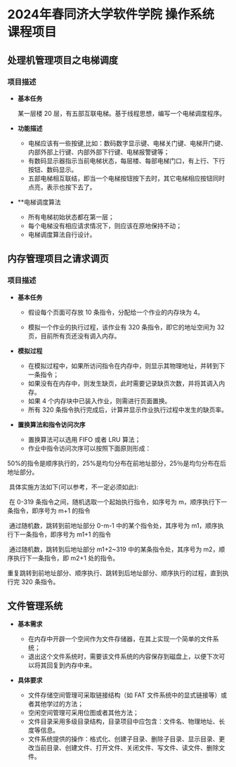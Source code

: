 # 2024年春同济大学软件学院 操作系统 课程项目

## 处理机管理项目之电梯调度

### 项目描述

+ **基本任务**

  某一层楼 20 层，有五部互联电梯。基于线程思想，编写一个电梯调度程序。

+ **功能描述**
  + 电梯应该有一些按键,比如：数码数字显示键、电梯关门键、电梯开门键、内部外部上行键、内部外部下行键、电梯报警键等；
  + 有数码显示器指示当前电梯状态，每层楼、每部电梯门口，有上行、下行按钮、数码显示。
  + 五部电梯相互联结，即当一个电梯按钮按下去时，其它电梯相应按钮同时点亮，表示也按下去了。

+ **电梯调度算法
  + 所有电梯初始状态都在第一层；
  + 每个电梯没有相应请求情况下，则应该在原地保持不动；
  + 电梯调度算法自行设计。

## 内存管理项目之请求调页

### 项目描述

+ **基本任务**

  + 假设每个页面可存放 10 条指令，分配给一个作业的内存块为 4。

  + 模拟一个作业的执行过程，该作业有 320 条指令，即它的地址空间为 32 页，目前所有页还没有调入内存。

+ **模拟过程**
  + 在模拟过程中，如果所访问指令在内存中，则显示其物理地址，并转到下一条指令；
  + 如果没有在内存中，则发生缺页，此时需要记录缺页次数，并将其调入内存。
  + 如果 4 个内存块中已装入作业，则需进行页面置换。
  + 所有 320 条指令执行完成后，计算并显示作业执行过程中发生的缺页率。

+ **置换算法和指令访问次序**
  + 置换算法可以选用 FIFO 或者 LRU 算法；
  + 作业中指令访问次序可以按照下面原则形成：

​		50%的指令是顺序执行的，25%是均匀分布在前地址部分，25％是均匀分布在后地址部分。

​		具体实施方法如下(可以参考，不一定必须如此): 

​		在 0-319 条指令之间，随机选取一个起始执行指令，如序号为 m，顺序执行下一条指令，即序号为 m+1 的指令

​	通过随机数，跳转到前地址部分 0-m-1 中的某个指令处，其序号为 m1，顺序执行下一条指令，即序号为 m1+1 的指令

​	通过随机数，跳转到后地址部分 m1+2~319 中的某条指令处，其序号为 m2，顺序执行下一条指令，即 m2+1 处的指令。

​	重复跳转到前地址部分、顺序执行、跳转到后地址部分、顺序执行的过程，直到执行完 320 条指令。

## 文件管理系统

+ **基本需求**
  + 在内存中开辟一个空间作为文件存储器，在其上实现一个简单的文件系统；
  + 退出这个文件系统时，需要该文件系统的内容保存到磁盘上，以便下次可以将其回复到内存中来。

+ **具体要求**
  + 文件存储空间管理可采取链接结构（如 FAT 文件系统中的显式链接等）或者其他学过的方法；
  + 空闲空间管理可采用位图或者其他方法；
  + 文件目录采用多级目录结构，目录项目中应包含：文件名、物理地址、长度等信息。
  + 文件系统提供的操作：格式化、创建子目录、删除子目录、显示目录、更改当前目录、创建文件、打开文件、关闭文件、写文件、读文件、删除文件。
